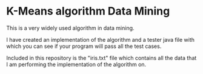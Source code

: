 # K-Means algorithm Data Mining
This is a very widely used algorithm in data mining.

I have created an implementation of the algorithm and a tester java file with which you can see if your program will pass all the test cases. 

Included in this repository is the "iris.txt" file which contains all the data that I am performing the implementation of the algorithm on. 
